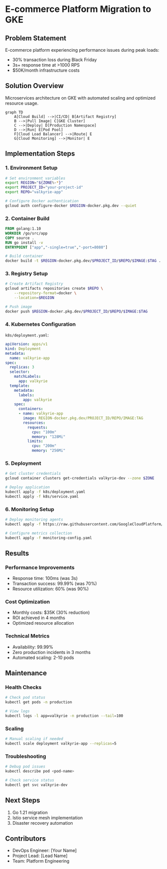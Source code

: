 # E-commerce Platform Migration to GKE

## Problem Statement
E-commerce platform experiencing performance issues during peak loads:
- 30% transaction loss during Black Friday
- 3s+ response time at >1000 RPS
- $50K/month infrastructure costs

## Solution Overview
Microservices architecture on GKE with automated scaling and optimized resource usage.

```mermaid
graph TD
    A[Cloud Build] -->|CI/CD| B[Artifact Registry]
    B -->|Pull Image| C[GKE Cluster]
    C -->|Deploy| D[Production Namespace]
    D -->|Run| E[Pod Pool]
    F[Cloud Load Balancer] -->|Route| E
    G[Cloud Monitoring] -->|Monitor| E
```

## Implementation Steps

### 1. Environment Setup
```bash
# Set environment variables
export REGION="${ZONE%-*}"
export PROJECT_ID="your-project-id"
export REPO="valkyrie-app"

# Configure Docker authentication
gcloud auth configure-docker $REGION-docker.pkg.dev --quiet
```

### 2. Container Build
```dockerfile
FROM golang:1.10
WORKDIR /go/src/app
COPY source .
RUN go install -v
ENTRYPOINT ["app","-single=true","-port=8080"]
```

```bash
# Build container
docker build -t $REGION-docker.pkg.dev/$PROJECT_ID/$REPO/$IMAGE:$TAG .
```

### 3. Registry Setup
```bash
# Create Artifact Registry
gcloud artifacts repositories create $REPO \
    --repository-format=docker \
    --location=$REGION

# Push image
docker push $REGION-docker.pkg.dev/$PROJECT_ID/$REPO/$IMAGE:$TAG
```

### 4. Kubernetes Configuration

`k8s/deployment.yaml`:
```yaml
apiVersion: apps/v1
kind: Deployment
metadata:
  name: valkyrie-app
spec:
  replicas: 3
  selector:
    matchLabels:
      app: valkyrie
  template:
    metadata:
      labels:
        app: valkyrie
    spec:
      containers:
      - name: valkyrie-app
        image: REGION-docker.pkg.dev/PROJECT_ID/REPO/IMAGE:TAG
        resources:
          requests:
            cpu: "100m"
            memory: "128Mi"
          limits:
            cpu: "200m"
            memory: "256Mi"
```

### 5. Deployment
```bash
# Get cluster credentials
gcloud container clusters get-credentials valkyrie-dev --zone $ZONE

# Deploy application
kubectl apply -f k8s/deployment.yaml
kubectl apply -f k8s/service.yaml
```

### 6. Monitoring Setup
```bash
# Deploy monitoring agents
kubectl apply -f https://raw.githubusercontent.com/GoogleCloudPlatform/prometheus-engine/main/manifests/setup.yaml

# Configure metrics collection
kubectl apply -f monitoring-config.yaml
```

## Results

### Performance Improvements
- Response time: 100ms (was 3s)
- Transaction success: 99.99% (was 70%)
- Resource utilization: 60% (was 90%)

### Cost Optimization
- Monthly costs: $35K (30% reduction)
- ROI achieved in 4 months
- Optimized resource allocation

### Technical Metrics
- Availability: 99.99%
- Zero production incidents in 3 months
- Automated scaling: 2-10 pods

## Maintenance

### Health Checks
```bash
# Check pod status
kubectl get pods -n production

# View logs
kubectl logs -l app=valkyrie -n production --tail=100
```

### Scaling
```bash
# Manual scaling if needed
kubectl scale deployment valkyrie-app --replicas=5
```

### Troubleshooting
```bash
# Debug pod issues
kubectl describe pod <pod-name>

# Check service status
kubectl get svc valkyrie-dev
```

## Next Steps
1. Go 1.21 migration
2. Istio service mesh implementation
3. Disaster recovery automation

## Contributors
- DevOps Engineer: [Your Name]
- Project Lead: [Lead Name]
- Team: Platform Engineering
